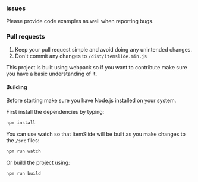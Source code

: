 ### Issues

Please provide code examples as well when reporting bugs.

### Pull requests

1. Keep your pull request simple and avoid doing any unintended changes.
1. Don't commit any changes to `/dist/itemslide.min.js`

This project is built using webpack so if you want to contribute make sure you have a basic understanding of it.

#### Building

Before starting make sure you have Node.js installed on your system.

First install the dependencies by typing:

```bash
npm install
```

You can use watch so that ItemSlide will be built as you make changes to the `/src` files:

```bash
npm run watch
```

Or build the project using:

```bash
npm run build
```
